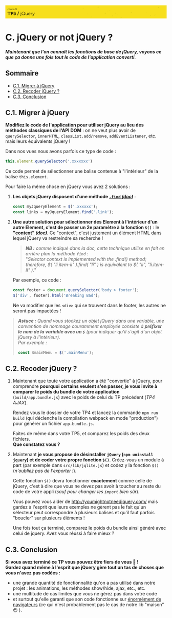 <img src="images/readme/header-small.jpg" >

# C. jQuery or not jQuery ?<!-- omit in toc -->

_**Maintenant que l'on connaît les fonctions de base de jQuery, voyons ce que ça donne une fois tout le code de l'application converti.**_

## Sommaire <!-- omit in toc -->
- [C.1. Migrer à jQuery](#c1-migrer-à-jquery)
- [C.2. Recoder jQuery ?](#c2-recoder-jquery-)
- [C.3. Conclusion](#c3-conclusion)

## C.1. Migrer à jQuery
**Modifiez le code de l'application pour utiliser jQuery au lieu des méthodes classiques de l'API DOM** : on ne veut plus avoir de `querySelector`, `innerHTML`, `classList.add/remove`, `addEventListener`, etc. mais leurs équivalents jQuery !

Dans nos vues nous avons parfois ce type de code :
```js
this.element.querySelector('.xxxxxxx')
```
Ce code permet de sélectionner une balise contenue à "l'intérieur" de la balise `this.element`.

Pour faire la même chose en jQuery vous avez 2 solutions :

1. **Les objets jQuery disposent d'une méthode [`.find` _(doc)_](https://api.jquery.com/find/)** :

	```js
	const myJqueryElement = $('.xxxxxx');
	const links = myJqueryElement.find('.link');
	```

2. **Une autre solution pour sélectionner des Element à l'intérieur d'un autre Element, c'est de passer un 2e paramètre à la fonction `$()`** : le **["context" _(doc)_](https://api.jquery.com/jQuery/#jQuery-selector-context)**. Ce "context", c'est justement un élément HTML dans lequel jQuery va restreindre sa recherche !

	> _**NB :** comme indiqué dans la doc, cette technique utilise en fait en arrière plan la méthode `find` :_ \
	> "_Selector context is implemented with the .find() method; therefore, $( "li.item-ii" ).find( "li" ) is equivalent to $( "li", "li.item-ii" )._"

	Par exemple, ce code :
	```js
	const footer = document.querySelector('body > footer');
	$('div', footer).html('Breaking Bad');
	```
	Ne va modifier que les `<div>` qui se trouvent dans le footer, les autres ne seront pas impactées !


> _**Astuce :** Quand vous stockez un objet jQuery dans une variable, une convention de nommage couramment employée consiste à **préfixer le nom de la variable avec un `$`** (pour indiquer qu'il s'agit d'un objet jQuery à l'intérieur)._ \
> _Par exemple :_
> ```js
> const $mainMenu = $('.mainMenu');
> ```


## C.2. Recoder jQuery ?

1. Maintenant que toute votre application a été "convertie" à jQuery, pour comprendre **pourquoi certains veulent s'en passer, je vous invite à comparer le poids du bundle de votre application** (`build/app.bundle.js`) avec le poids de celui du TP précédent (_TP4 AJAX_).

	Rendez vous le dossier de votre TP4 et lancez la commande `npm run build` (qui déclenche la compilation webpack en mode "production") pour générer un fichier `app.bundle.js`.

	Faites de même dans votre TP5, et comparez les poids des deux fichiers. \
	**Que constatez vous ?**

2. Maintenant **je vous propose de désinstaller `jQuery` (`npm uninstall jquery`) et de coder votre propre fonction `$()`**. Créez-vous un module à part (par exemple dans `src/lib/jqlite.js`) et codez y la fonction `$()` (_n'oubliez pas de l'exporter !_).

	Cette fonction `$()` devra fonctionner **exactement** comme celle de jQuery, c'est à dire que vous ne devez pas avoir à toucher au reste du code de votre appli (_sauf pour changer les `import` bien sûr_).

	Vous pouvez vous aider de http://youmightnotneedjquery.com/ mais gardez à l'esprit que leurs exemples ne gèrent pas le fait qu'un sélecteur peut correspondre à plusieurs balises et qu'il faut parfois "boucler" sur plusieurs éléments !

	Une fois tout ça terminé, comparez le poids du bundle ainsi généré avec celui de jquery. Avez vous réussi à faire mieux ?

## C.3. Conclusion

**Si vous avez terminé ce TP vous pouvez être fiers de vous 👏 !**\
**Gardez quand même à l'esprit que jQuery gère tout un tas de choses que vous n'avez pas codées :**
- une grande quantité de fonctionnalité qu'on a pas utilisé dans notre projet : les animations, les méthodes show/hide, ajax, etc., etc.
- une multitude de cas limites que vous ne gérez pas dans votre code
- et surtout qu'elle garanti que son code fonctionne sur [énormément de navigateurs](https://jquery.com/browser-support/) (ce qui n'est probablement pas le cas de notre lib "maison" :wink: ).

